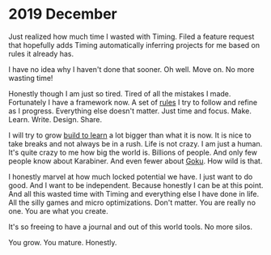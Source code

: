 # 2019 December

Just realized how much time I wasted with Timing. Filed a feature request that hopefully adds Timing automatically inferring projects for me based on rules it already has.

I have no idea why I haven't done that sooner. Oh well. Move on. No more wasting time!

Honestly though I am just so tired. Tired of all the mistakes I made. Fortunately I have a framework now. A set of [rules](../../focusing/rules.md) I try to follow and refine as I progress. Everything else doesn't matter. Just time and focus. Make. Learn. Write. Design. Share.

I will try to grow [build to learn](https://github.com/nikitavoloboev/build-to-learn) a lot bigger than what it is now. It is nice to take breaks and not always be in a rush. Life is not crazy. I am just a human. It's quite crazy to me how big the world is. Billions of people. And only few people know about Karabiner. And even fewer about [Goku](https://github.com/yqrashawn/GokuRakuJoudo). How wild is that.

I honestly marvel at how much locked potential we have. I just want to do good. And I want to be independent. Because honestly I can be at this point. And all this wasted time with Timing and everything else I have done in life. All the silly games and micro optimizations. Don't matter. You are really no one. You are what you create.

It's so freeing to have a journal and out of this world tools. No more silos.

You grow. You mature. Honestly.
